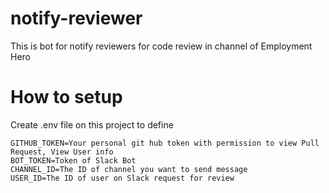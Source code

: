 # notify-reviewer
This is bot for notify reviewers for code review in channel of Employment Hero

# How to setup
Create .env file on this project to define 

```
GITHUB_TOKEN=Your personal git hub token with permission to view Pull Request, View User info
BOT_TOKEN=Token of Slack Bot
CHANNEL_ID=The ID of channel you want to send message
USER_ID=The ID of user on Slack request for review
```
